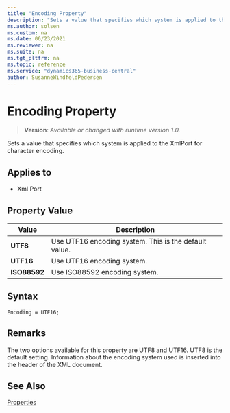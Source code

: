 ```yaml
---
title: "Encoding Property"
description: "Sets a value that specifies which system is applied to the XmlPort for character encoding."
ms.author: solsen
ms.custom: na
ms.date: 06/23/2021
ms.reviewer: na
ms.suite: na
ms.tgt_pltfrm: na
ms.topic: reference
ms.service: "dynamics365-business-central"
author: SusanneWindfeldPedersen
---
```

[//]: # (START>DO_NOT_EDIT)
[//]: # (IMPORTANT:Do not edit any of the content between here and the END>DO_NOT_EDIT.)
[//]: # (Any modifications should be made in the .xml files in the ModernDev repo.)
# Encoding Property
> **Version**: _Available or changed with runtime version 1.0._

Sets a value that specifies which system is applied to the XmlPort for character encoding.

## Applies to
-   Xml Port

## Property Value

|Value|Description|
|-----------|---------------------------------------|
|**UTF8**|Use UTF16 encoding system. This is the default value.|
|**UTF16**|Use UTF16 encoding system.|
|**ISO88592**|Use ISO88592 encoding system.|

[//]: # (IMPORTANT: END>DO_NOT_EDIT)

## Syntax

```AL
Encoding = UTF16;
```
  
## Remarks  

The two options available for this property are UTF8 and UTF16. UTF8 is the default setting. Information about the encoding system used is inserted into the header of the XML document.  
  
## See Also  

[Properties](devenv-properties.md)